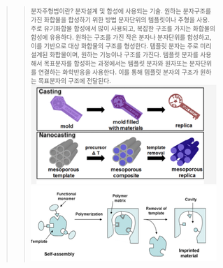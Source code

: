 >> 분자주형법이란?
    분자설계 및 합성에 사용되는 기술.
    원하는 분자구조를 가진 화합물을 합성하기 위한 방법
    분자단위의 템플릿이나 주형을 사용.
    주로 유기화합물 합성에서 많이 사용되고, 복잡한 구조를 가지는 화합물의 합성에 유용하다.
    원하는 구조를 가진 작은 분자나 분자단위를 합성하고, 이를 기반으로 대상 화합물의 구조를 형성한다.
    템플릿 분자는 주로 미리 설계된 화합물이며, 원하는 기능이나 구조를 가진다.
    템플릿 분자를 사용해서 목표분자를 합성하는 과정에서는 템플릿 분자와 원자또는 분자단위를 연결하는 화학반응을 사용한다. 
    이를 통해 템플릿 분자의 구조가 원하는 목표분자의 구조에 전달된다.
    ![Alt text](image.png)
    ![Alt text](image-1.png)